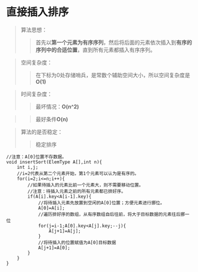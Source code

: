 # 直接插入排序
>算法思想：
>>首先以**第一个元素为有序序列**，然后将后面的元素依次插入到**有序的序列中的合适位置**，直到所有元素都插入有序序列。

>空间复杂度：
>>在下标为0处存储哨兵，是常数个辅助空间大小，所以空间复杂度是**O(1)**

>时间复杂度：
>>最坏情况：**O(n^2)** 

>>最好条件**O(n)**

>算法的是否稳定：
>>稳定排序


```
//注意：A[0]位置不存数据。
void insertSort(ElemType A[],int n){
	int i,j;
	//i=2代表从第二个元素开始，第1个元素可以认为是有序的。
	for(i=2;i<=n;i++){
		//如果待插入的元素比前一个元素大，则不需要移动位置。
		//注意：待插入元素之前的所有元素都已排好序。
		if(A[i].key<A[i-1].key){
			//将待插入元素先放置到空闲的A[0]位置；方便元素进行挪位。
			A[0]=A[i];
			//遍历排好序的数组，从有序数组自后往前，将大于目标数据的元素往后挪一位
			for(j=i-1;A[0].key<A[j].key;--j){
				A[j+1]=A[j];
			}
			//将待插入的位置赋值为A[0]目标数据
			A[j+1]=A[0];
		}
	}
}
```